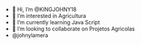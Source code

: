 - 👋 Hi, I’m @KINGJOHNY18
- 👀 I’m interested in Agricultura
- 🌱 I’m currently learning  Java Script
- 💞️ I’m looking to collaborate on Projetos Agricolas
 - @johnylamera

<!---
KINGJOHNY18/KINGJOHNY18 is a ✨ special ✨ repository because its `README.md` (this file) appears on your GitHub profile.
You can click the Preview link to take a look at your changes.
--->

